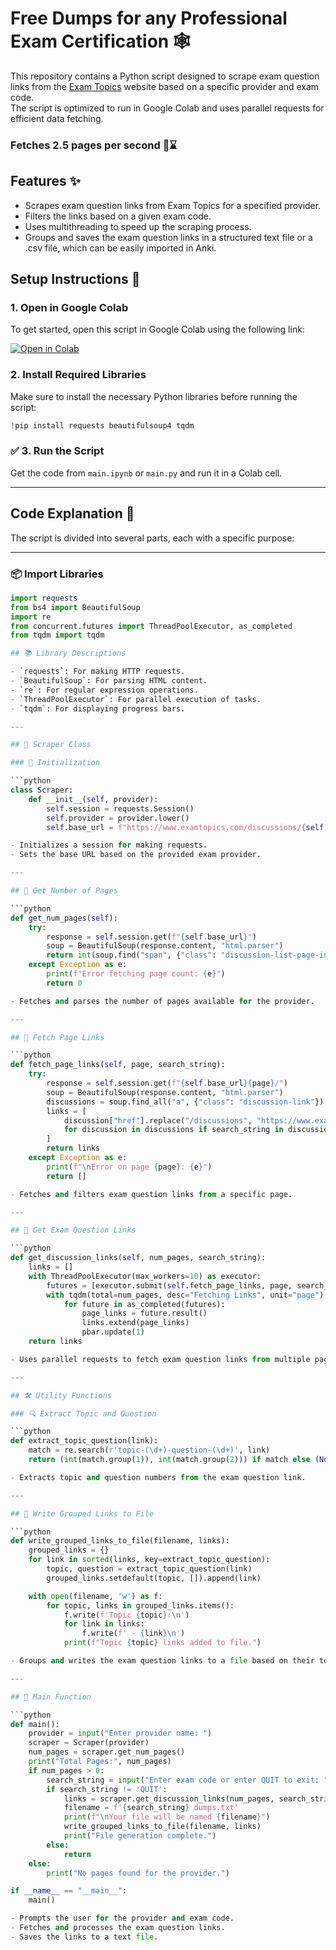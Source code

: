 # Free Dumps for any Professional Exam Certification 🕸️

This repository contains a Python script designed to scrape exam question links from the [Exam Topics](https://www.examtopics.com) website based on a specific provider and exam code.  
The script is optimized to run in Google Colab and uses parallel requests for efficient data fetching.

### Fetches 2.5 pages per second 📄⌛

## Features ✨

- Scrapes exam question links from Exam Topics for a specified provider.
- Filters the links based on a given exam code.
- Uses multithreading to speed up the scraping process.
- Groups and saves the exam question links in a structured text file or a .csv file, which can be easily imported in Anki.

## Setup Instructions 🚀

### 1. Open in Google Colab

To get started, open this script in Google Colab using the following link:

[![Open in Colab](https://colab.research.google.com/assets/colab-badge.svg)](https://colab.research.google.com/)

### 2. Install Required Libraries

Make sure to install the necessary Python libraries before running the script:

```python
!pip install requests beautifulsoup4 tqdm
```

### ✅ 3. Run the Script

Get the code from `main.ipynb` or `main.py` and run it in a Colab cell.

---

## Code Explanation 🧩

The script is divided into several parts, each with a specific purpose:

---

### 📦 Import Libraries

```python
import requests
from bs4 import BeautifulSoup
import re
from concurrent.futures import ThreadPoolExecutor, as_completed
from tqdm import tqdm

## 📚 Library Descriptions

- `requests`: For making HTTP requests.  
- `BeautifulSoup`: For parsing HTML content.  
- `re`: For regular expression operations.  
- `ThreadPoolExecutor`: For parallel execution of tasks.  
- `tqdm`: For displaying progress bars.  

---

## 🧱 Scraper Class

### 🔧 Initialization

```python
class Scraper:
    def __init__(self, provider):
        self.session = requests.Session()
        self.provider = provider.lower()
        self.base_url = f"https://www.examtopics.com/discussions/{self.provider}/"

- Initializes a session for making requests.  
- Sets the base URL based on the provided exam provider.

---

## 📄 Get Number of Pages

```python
def get_num_pages(self):
    try:
        response = self.session.get(f"{self.base_url}")
        soup = BeautifulSoup(response.content, "html.parser")
        return int(soup.find("span", {"class": "discussion-list-page-indicator"}).find_all("strong")[1].text.strip())
    except Exception as e:
        print(f"Error fetching page count: {e}")
        return 0

- Fetches and parses the number of pages available for the provider.

---

## 🔗 Fetch Page Links

```python
def fetch_page_links(self, page, search_string):
    try:
        response = self.session.get(f"{self.base_url}{page}/")
        soup = BeautifulSoup(response.content, "html.parser")
        discussions = soup.find_all("a", {"class": "discussion-link"})
        links = [
            discussion["href"].replace("/discussions", "https://www.examtopics.com/discussions", 1)
            for discussion in discussions if search_string in discussion.text
        ]
        return links
    except Exception as e:
        print(f"\nError on page {page}: {e}")
        return []

- Fetches and filters exam question links from a specific page.

---

## 🚀 Get Exam Question Links

```python
def get_discussion_links(self, num_pages, search_string):
    links = []
    with ThreadPoolExecutor(max_workers=10) as executor:
        futures = [executor.submit(self.fetch_page_links, page, search_string) for page in range(1, num_pages + 1)]
        with tqdm(total=num_pages, desc="Fetching Links", unit="page") as pbar:
            for future in as_completed(futures):
                page_links = future.result()
                links.extend(page_links)
                pbar.update(1)
    return links

- Uses parallel requests to fetch exam question links from multiple pages simultaneously.

---

## 🛠️ Utility Functions

### 🔍 Extract Topic and Question

```python
def extract_topic_question(link):
    match = re.search(r'topic-(\d+)-question-(\d+)', link)
    return (int(match.group(1)), int(match.group(2))) if match else (None, None)

- Extracts topic and question numbers from the exam question link.

---

## 💾 Write Grouped Links to File

```python
def write_grouped_links_to_file(filename, links):
    grouped_links = {}
    for link in sorted(links, key=extract_topic_question):
        topic, question = extract_topic_question(link)
        grouped_links.setdefault(topic, []).append(link)

    with open(filename, 'w') as f:
        for topic, links in grouped_links.items():
            f.write(f'Topic {topic}:\n')
            for link in links:
                f.write(f' - {link}\n')
            print(f"Topic {topic} links added to file.")

- Groups and writes the exam question links to a file based on their topic.

---

## 🎯 Main Function

```python
def main():
    provider = input("Enter provider name: ")
    scraper = Scraper(provider)
    num_pages = scraper.get_num_pages()
    print("Total Pages:", num_pages)
    if num_pages > 0:
        search_string = input("Enter exam code or enter QUIT to exit: ").upper()
        if search_string != 'QUIT':
            links = scraper.get_discussion_links(num_pages, search_string)
            filename = f'{search_string} dumps.txt'
            print(f"\nYour file will be named {filename}")
            write_grouped_links_to_file(filename, links)
            print("File generation complete.")
        else:
            return
    else:
        print("No pages found for the provider.")

if __name__ == "__main__":
    main()

- Prompts the user for the provider and exam code.  
- Fetches and processes the exam question links.  
- Saves the links to a text file.